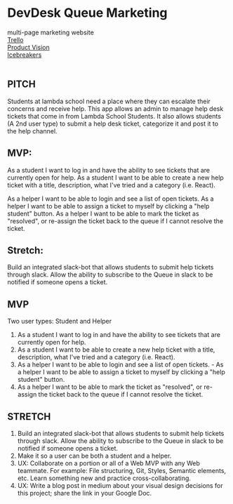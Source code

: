 # DevDesk Queue Marketing
multi-page marketing website<br>
[Trello](https://trello.com/b/Ww7sTkWq/bw-devdesk2)<br>
[Product Vision](https://aquoco-my.sharepoint.com/:w:/g/personal/evoingram_aquoco_onmicrosoft_com/ER8KdmtwFExNjVuu-ppqSiYB99x9OAHckQcy1oPsJXIz9A?e=6BhAgp)<br>
[Icebreakers](https://aquoco-my.sharepoint.com/:w:/g/personal/evoingram_aquoco_onmicrosoft_com/EewWRgo7_gVFi213R1O2hsoBLil-hJHa8gc3Sm9KfzNYKA?e=JyZxTu)<br>
<br>
## PITCH
Students at lambda school need a place where they can escalate their concerns and receive help. This app allows an admin to manage help desk tickets that come in from Lambda School Students. It also allows students (A 2nd user type) to submit a help desk ticket, categorize it and post it to the help channel.

## MVP: 
As a student I want to log in and have the ability to see tickets that are currently open for help. As a student I want to be able to create a new help ticket with a title, description, what I've tried and a category (i.e. React).

As a helper I want to be able to login and see a list of open tickets. As a helper I want to be able to assign a ticket to myself by clicking a "help student" button. As a helper I want to be able to mark the ticket as "resolved", or re-assign the ticket back to the queue if I cannot resolve the ticket.

## Stretch: 
Build an integrated slack-bot that allows students to submit help tickets through slack. Allow the ability to subscribe to the Queue in slack to be notified if someone opens a ticket. 

## MVP
Two user types: Student and Helper

1. As a student I want to log in and have the ability to see tickets that are currently open for help. 
2. As a student I want to be able to create a new help ticket with a title, description, what I've tried and a category (i.e. React).
3. As a helper I want to be able to login and see a list of open tickets. - As a helper I want to be able to assign a ticket to myself by clicking a "help student" button. 
4. As a helper I want to be able to mark the ticket as "resolved", or re-assign the ticket back to the queue if I cannot resolve the ticket.

## STRETCH
1. Build an integrated slack-bot that allows students to submit help tickets through slack. Allow the ability to subscribe to the Queue in slack to be notified if someone opens a ticket. 
2. Make it so a user can be both a student and a helper.
3. UX: Collaborate on a portion or all of a Web MVP with any Web teammate. For example: File structuring, Git, Styles, Semantic elements, etc. Learn something new and practice cross-collaborating.
4. UX: Write a blog post in medium about your visual design decisions for this project; share the link in your Google Doc.
